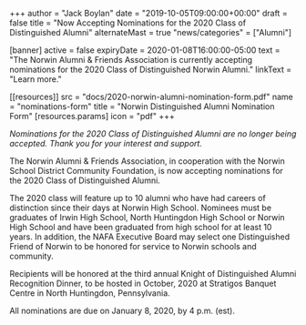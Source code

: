 +++
author = "Jack Boylan"
date = "2019-10-05T09:00:00+00:00"
draft = false
title = "Now Accepting Nominations for the 2020 Class of Distinguished Alumni"
alternateMast = true
"news/categories" = ["Alumni"]

[banner]
 active     = false
 expiryDate = 2020-01-08T16:00:00-05:00
 text       = "The Norwin Alumni & Friends Association is currently accepting nominations for the 2020 Class of Distinguished Norwin Alumni."
 linkText   = "Learn more."

[[resources]]
  src   = "docs/2020-norwin-alumni-nomination-form.pdf"
  name  = "nominations-form"
  title = "Norwin Distinguished Alumni Nomination Form"
  [resources.params]
    icon = "pdf"
+++

*Nominations for the 2020 Class of Distinguished Alumni are no longer being accepted. Thank you for your interest and support.*

The Norwin Alumni & Friends Association, in cooperation with the Norwin School District Community Foundation, is now accepting nominations for the 2020 Class of Distinguished Alumni.

The 2020 class will feature up to 10 alumni who have had careers of distinction since their days at Norwin High School. Nominees must be graduates of Irwin High School, North Huntingdon High School or Norwin High School and have been graduated from high school for at least 10 years. In addition, the NAFA Executive Board may select one Distinguished Friend of Norwin to be honored for service to Norwin schools and community.

Recipients will be honored at the third annual Knight of Distinguished Alumni Recognition Dinner, to be hosted in October, 2020 at Stratigos Banquet Centre in North Huntingdon, Pennsylvania.

All nominations are due on January 8, 2020, by 4 p.m. (est).
